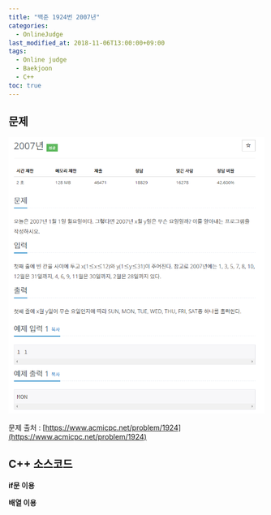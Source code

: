 ```yaml
---
title: "백준 1924번 2007년"
categories: 
  - OnlineJudge
last_modified_at: 2018-11-06T13:00:00+09:00
tags: 
  - Online judge
  - Baekjoon
  - C++
toc: true
---
```


## 문제

![1924](https://github.com/lesslate/lesslate.github.io/blob/master/assets/img/OnlineJudge/1924.png?raw=true)

문제 출처 : [https://www.acmicpc.net/problem/1924](https://www.acmicpc.net/problem/1924)



## C++ 소스코드

**if문 이용**
<script src="https://gist.github.com/lesslate/e55fe3d3619aa427ff2ce98a42575735.js"></script>

**배열 이용**
<script src="https://gist.github.com/lesslate/27c68b7170b86a6f807f4d26aa42d2da.js"></script>